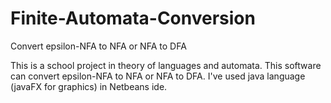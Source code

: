 # Finite-Automata-Conversion
Convert epsilon-NFA to NFA or NFA to DFA

This is a school project in theory of languages and automata.
This software can convert epsilon-NFA to NFA or NFA to DFA.
I've used java language (javaFX for graphics) in Netbeans ide.
